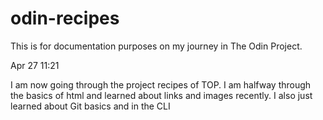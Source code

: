 # odin-recipes
This is for documentation purposes on my journey in The Odin Project.

Apr 27 11:21
 
I am now going through the project recipes of TOP.
I am halfway through the basics of html and learned about links and images recently.
I also just learned about Git basics and in the CLI